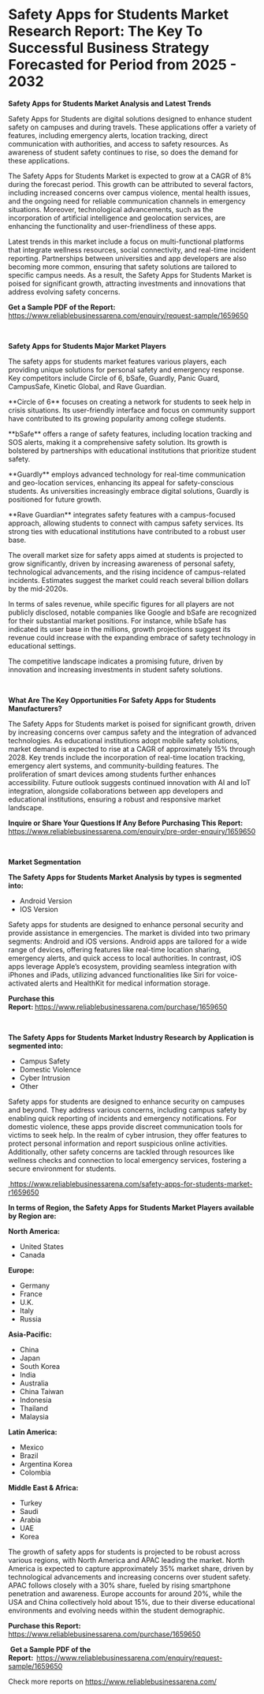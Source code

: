 <p><h1>Safety Apps for Students Market Research Report: The Key To Successful Business Strategy Forecasted for Period from 2025 - 2032</h1></p><p><strong>Safety Apps for Students Market Analysis and Latest Trends</strong></p>
<p><p>Safety Apps for Students are digital solutions designed to enhance student safety on campuses and during travels. These applications offer a variety of features, including emergency alerts, location tracking, direct communication with authorities, and access to safety resources. As awareness of student safety continues to rise, so does the demand for these applications.</p><p>The Safety Apps for Students Market is expected to grow at a CAGR of 8% during the forecast period. This growth can be attributed to several factors, including increased concerns over campus violence, mental health issues, and the ongoing need for reliable communication channels in emergency situations. Moreover, technological advancements, such as the incorporation of artificial intelligence and geolocation services, are enhancing the functionality and user-friendliness of these apps.</p><p>Latest trends in this market include a focus on multi-functional platforms that integrate wellness resources, social connectivity, and real-time incident reporting. Partnerships between universities and app developers are also becoming more common, ensuring that safety solutions are tailored to specific campus needs. As a result, the Safety Apps for Students Market is poised for significant growth, attracting investments and innovations that address evolving safety concerns.</p></p>
<p><strong>Get a Sample PDF of the Report:&nbsp;</strong> <a href="https://www.reliablebusinessarena.com/enquiry/request-sample/1659650?utm_campaign=1420&utm_medium=2&utm_source=Github&utm_content=ia&utm_term=23032025&utm_id=safety-apps-for-students">https://www.reliablebusinessarena.com/enquiry/request-sample/1659650</a></p>
<p>&nbsp;</p>
<p><strong>Safety Apps for Students Major Market Players</strong></p>
<p><p>The safety apps for students market features various players, each providing unique solutions for personal safety and emergency response. Key competitors include Circle of 6, bSafe, Guardly, Panic Guard, CampusSafe, Kinetic Global, and Rave Guardian. </p><p>**Circle of 6** focuses on creating a network for students to seek help in crisis situations. Its user-friendly interface and focus on community support have contributed to its growing popularity among college students.</p><p>**bSafe** offers a range of safety features, including location tracking and SOS alerts, making it a comprehensive safety solution. Its growth is bolstered by partnerships with educational institutions that prioritize student safety.</p><p>**Guardly** employs advanced technology for real-time communication and geo-location services, enhancing its appeal for safety-conscious students. As universities increasingly embrace digital solutions, Guardly is positioned for future growth.</p><p>**Rave Guardian** integrates safety features with a campus-focused approach, allowing students to connect with campus safety services. Its strong ties with educational institutions have contributed to a robust user base.</p><p>The overall market size for safety apps aimed at students is projected to grow significantly, driven by increasing awareness of personal safety, technological advancements, and the rising incidence of campus-related incidents. Estimates suggest the market could reach several billion dollars by the mid-2020s.</p><p>In terms of sales revenue, while specific figures for all players are not publicly disclosed, notable companies like Google and bSafe are recognized for their substantial market positions. For instance, while bSafe has indicated its user base in the millions, growth projections suggest its revenue could increase with the expanding embrace of safety technology in educational settings. </p><p>The competitive landscape indicates a promising future, driven by innovation and increasing investments in student safety solutions.</p></p>
<p>&nbsp;</p>
<p><strong>What Are The Key Opportunities For Safety Apps for Students Manufacturers?</strong></p>
<p><p>The Safety Apps for Students market is poised for significant growth, driven by increasing concerns over campus safety and the integration of advanced technologies. As educational institutions adopt mobile safety solutions, market demand is expected to rise at a CAGR of approximately 15% through 2028. Key trends include the incorporation of real-time location tracking, emergency alert systems, and community-building features. The proliferation of smart devices among students further enhances accessibility. Future outlook suggests continued innovation with AI and IoT integration, alongside collaborations between app developers and educational institutions, ensuring a robust and responsive market landscape.</p></p>
<p><strong>Inquire or Share Your Questions If Any Before Purchasing This Report:</strong> <a href="https://www.reliablebusinessarena.com/enquiry/pre-order-enquiry/1659650?utm_campaign=1420&utm_medium=2&utm_source=Github&utm_content=ia&utm_term=23032025&utm_id=safety-apps-for-students">https://www.reliablebusinessarena.com/enquiry/pre-order-enquiry/1659650</a></p>
<p>&nbsp;</p>
<p><strong>Market Segmentation</strong></p>
<p><strong>The Safety Apps for Students Market Analysis by types is segmented into:</strong></p>
<p><ul><li>Android Version</li><li>IOS Version</li></ul></p>
<p><p>Safety apps for students are designed to enhance personal security and provide assistance in emergencies. The market is divided into two primary segments: Android and iOS versions. Android apps are tailored for a wide range of devices, offering features like real-time location sharing, emergency alerts, and quick access to local authorities. In contrast, iOS apps leverage Apple’s ecosystem, providing seamless integration with iPhones and iPads, utilizing advanced functionalities like Siri for voice-activated alerts and HealthKit for medical information storage.</p></p>
<p><strong>Purchase this Report:&nbsp;</strong><a href="https://www.reliablebusinessarena.com/purchase/1659650?utm_campaign=1420&utm_medium=2&utm_source=Github&utm_content=ia&utm_term=23032025&utm_id=safety-apps-for-students">https://www.reliablebusinessarena.com/purchase/1659650</a></p>
<p>&nbsp;</p>
<p><strong>The Safety Apps for Students Market Industry Research by Application is segmented into:</strong></p>
<p><ul><li>Campus Safety</li><li>Domestic Violence</li><li>Cyber Intrusion</li><li>Other</li></ul></p>
<p><p>Safety apps for students are designed to enhance security on campuses and beyond. They address various concerns, including campus safety by enabling quick reporting of incidents and emergency notifications. For domestic violence, these apps provide discreet communication tools for victims to seek help. In the realm of cyber intrusion, they offer features to protect personal information and report suspicious online activities. Additionally, other safety concerns are tackled through resources like wellness checks and connection to local emergency services, fostering a secure environment for students.</p></p>
<p><a href="https://www.reliablebusinessarena.com/safety-apps-for-students-market-r1659650?utm_campaign=1420&utm_medium=2&utm_source=Github&utm_content=ia&utm_term=23032025&utm_id=safety-apps-for-students">&nbsp;https://www.reliablebusinessarena.com/safety-apps-for-students-market-r1659650</a></p>
<p><strong>In terms of Region, the Safety Apps for Students Market Players available by Region are:</strong></p>
<p>
    <p> <strong> North America: </strong>
        <ul>
            <li>United States</li>
            <li>Canada</li>
        </ul>
        </p> 
    <p> <strong> Europe: </strong>
        <ul>
            <li>Germany</li>
            <li>France</li>
            <li>U.K.</li>
            <li>Italy</li>
            <li>Russia</li>
        </ul>
        </p> 
    <p> <strong> Asia-Pacific: </strong>
        <ul>
            <li>China</li>
            <li>Japan</li>
            <li>South Korea</li>
            <li>India</li>
            <li>Australia</li>
            <li>China Taiwan</li>
            <li>Indonesia</li>
            <li>Thailand</li>
            <li>Malaysia</li>
        </ul>
        </p> 
    <p> <strong> Latin America: </strong>
        <ul>
            <li>Mexico</li>
            <li>Brazil</li>
            <li>Argentina Korea</li>
            <li>Colombia</li>
        </ul>
        </p> 
    <p> <strong> Middle East & Africa: </strong>
        <ul>
            <li>Turkey</li>
            <li>Saudi</li>
            <li>Arabia</li>
            <li>UAE</li>
            <li>Korea</li>
        </ul>
    </p>
    </p>
<p><p>The growth of safety apps for students is projected to be robust across various regions, with North America and APAC leading the market. North America is expected to capture approximately 35% market share, driven by technological advancements and increasing concerns over student safety. APAC follows closely with a 30% share, fueled by rising smartphone penetration and awareness. Europe accounts for around 20%, while the USA and China collectively hold about 15%, due to their diverse educational environments and evolving needs within the student demographic.</p></p>
<p><strong>Purchase this Report: </strong><a href="https://www.reliablebusinessarena.com/purchase/1659650?utm_campaign=1420&utm_medium=2&utm_source=Github&utm_content=ia&utm_term=23032025&utm_id=safety-apps-for-students">https://www.reliablebusinessarena.com/purchase/1659650</a></p>
<p>&nbsp;<strong>Get a Sample PDF of the Report:&nbsp;&nbsp;</strong><a href="https://www.reliablebusinessarena.com/enquiry/request-sample/1659650?utm_campaign=1420&utm_medium=2&utm_source=Github&utm_content=ia&utm_term=23032025&utm_id=safety-apps-for-students">https://www.reliablebusinessarena.com/enquiry/request-sample/1659650</a></p>
<p><strong></strong></p>
<p>Check more reports on <a href="https://www.reliablebusinessarena.com/?utm_campaign=1420&utm_medium=2&utm_source=Github&utm_content=ia&utm_term=23032025&utm_id=safety-apps-for-students">https://www.reliablebusinessarena.com/</a></p>